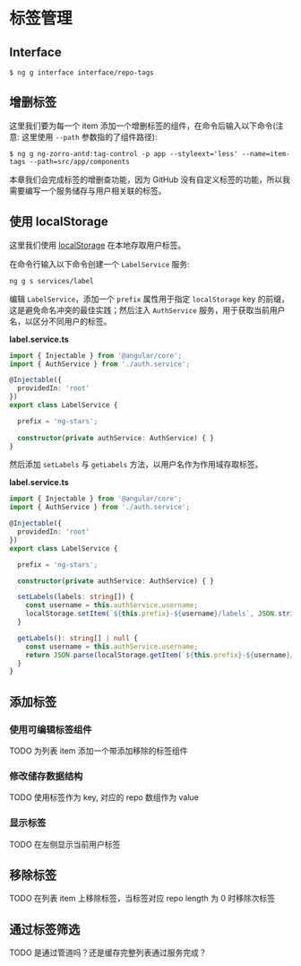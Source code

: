 # 标签管理

## Interface

```base
$ ng g interface interface/repo-tags
```

## 增删标签

这里我们要为每一个 item 添加一个增删标签的组件，在命令后输入以下命令(注意: 这里使用 `--path` 参数指的了组件路径):

```base
$ ng g ng-zorro-antd:tag-control -p app --styleext='less' --name=item-tags --path=src/app/components
```

本章我们会完成标签的增删查功能，因为 GitHub 没有自定义标签的功能，所以我需要编写一个服务储存与用户相关联的标签。

## 使用 localStorage

这里我们使用 [localStorage](https://developer.mozilla.org/zh-CN/docs/Web/API/Window/localStorage) 在本地存取用户标签。

在命令行输入以下命令创建一个 `LabelService` 服务:

```base
ng g s services/label
```

编辑 `LabelService`，添加一个 `prefix` 属性用于指定 `localStorage` key 的前缀，这是避免命名冲突的最佳实践；然后注入 `AuthService` 服务，用于获取当前用户名，以区分不同用户的标签。

**label.service.ts**

```ts
import { Injectable } from '@angular/core';
import { AuthService } from './auth.service';

@Injectable({
  providedIn: 'root'
})
export class LabelService {

  prefix = 'ng-stars';
  
  constructor(private authService: AuthService) { }
}
```

然后添加 `setLabels` 与 `getLabels` 方法，以用户名作为作用域存取标签。

**label.service.ts**

```ts
import { Injectable } from '@angular/core';
import { AuthService } from './auth.service';

@Injectable({
  providedIn: 'root'
})
export class LabelService {

  prefix = 'ng-stars';

  constructor(private authService: AuthService) { }

  setLabels(labels: string[]) {
    const username = this.authService.username;
    localStorage.setItem(`${this.prefix}-${username}/labels`, JSON.stringify(labels));
  }

  getLabels(): string[] | null {
    const username = this.authService.username;
    return JSON.parse(localStorage.getItem(`${this.prefix}-${username}/labels`));
  }
}
```

## 添加标签

### 使用可编辑标签组件

TODO 为列表 item 添加一个带添加移除的标签组件

### 修改储存数据结构

TODO 使用标签作为 key, 对应的 repo 数组作为 value

### 显示标签

TODO 在左侧显示当前用户标签

## 移除标签

TODO 在列表 item 上移除标签，当标签对应 repo length 为 0 时移除次标签

## 通过标签筛选

TODO 是通过管道吗？还是缓存完整列表通过服务完成？
